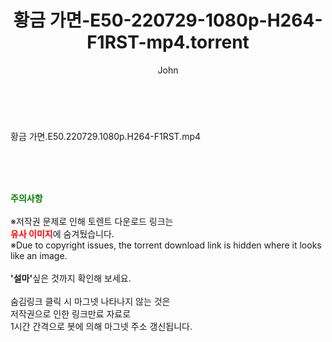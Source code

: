 ﻿---
layout: post
title:  "황금 가면-E50-220729-1080p-H264-F1RST-mp4.torrent"
author: John
categories: [ 드라마 ]
tags: [  ]
image:  
description: "황금 가면-E50-220729-1080p-H264-F1RST-mp4 torrent 정보 공유"
toc: true
toc_sticky: true
---

<br>
<div class="view-img">
<a class="view_image" href="http://torrentmobile60.com/bbs/view_image.php?fn=%2Fdata%2Ffile%2Fdrama%2F2345726642_UgAdZiTa_5668ff67eb78c62c70100dec20603ca5c0fc87f5.jpg" target="_blank"><img alt="" class="img-tag" content="http://torrentmobile60.com/data/file/drama/2345726642_UgAdZiTa_5668ff67eb78c62c70100dec20603ca5c0fc87f5.jpg" itemprop="image" src="http://torrentmobile60.com/data/file/drama/thumb-2345726642_UgAdZiTa_5668ff67eb78c62c70100dec20603ca5c0fc87f5_835x2212.jpg"/></a></div><div class="view-content" itemprop="description">
<p>황금 가면.E50.220729.1080p.H264-F1RST.mp4<br/></p> </div>
    
<br><br><br>
<p data-ke-size="size16"><b><span style="color: green;">주의사항</span></b><br /><br />※저작권 문제로 인해 토렌트 다운로드 링크는<br /><b><span style="color: red;">유사 이미지</span></b>에 숨겨뒀습니다.<br />※Due to copyright issues, the torrent download link is hidden where it looks like an image.<br /><br /><b>'설마'</b>싶은 것까지 확인해 보세요.<br /><br />숨김링크 클릭 시 마그넷 나타나지 않는 것은<br />저작권으로 인한 링크만료 자료로<br />1시간 간격으로 봇에 의해 마그넷 주소 갱신됩니다.</p>
